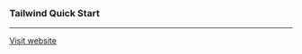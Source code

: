 ### Tailwind Quick Start
---
[Visit website](https://asif-jalil.github.io/tailwind-quick-start/dist/index.html)